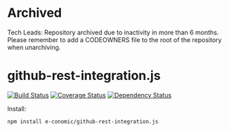 Archived
======
Tech Leads: Repository archived due to inactivity in more than 6 months.
Please remember to add a CODEOWNERS file to the root of the repository when unarchiving.

# github-rest-integration.js
[![Build Status](https://travis-ci.org/e-conomic/github-rest-integration.js.svg?branch=master)](https://travis-ci.org/e-conomic/github-rest-integration.js)
[![Coverage Status](https://coveralls.io/repos/github/e-conomic/github-rest-integration.js/badge.svg?branch=master)](https://coveralls.io/github/e-conomic/github-rest-integration.js?branch=master)
[![Dependency Status](https://david-dm.org/e-conomic/github-rest-integration.js.svg)](https://david-dm.org/e-conomic/github-rest-integration.js)

Install:

    npm install e-conomic/github-rest-integration.js
